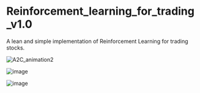 # Reinforcement_learning_for_trading_v1.0
A lean and simple implementation of Reinforcement Learning for trading stocks.

![A2C_animation2](https://user-images.githubusercontent.com/55462061/231503649-c321283d-168c-46e3-bc28-73033b897486.gif)

![image](https://user-images.githubusercontent.com/55462061/231503942-239bedd3-2907-4fac-b678-4b83826668be.png)

![image](https://user-images.githubusercontent.com/55462061/231504139-8c0c4e31-9223-4cc1-a426-b67921c46a20.png)
